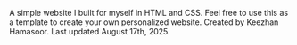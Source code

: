 A simple website I built for myself in HTML and CSS. Feel free to use this as a template to create your own personalized website.
Created by Keezhan Hamasoor. Last updated August 17th, 2025.
